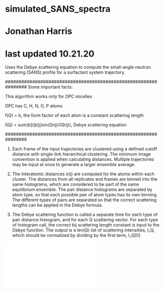 # simulated_SANS_spectra 
# Jonathan Harris
# last updated 10.21.20

 Uses the Debye scattering equation to compute the small-angle neutron scattering (SANS) profile for a surfactant system trajectory. 
 
 ################################################################
 Some important facts:                                        
                                                              
 This algorithm works only for DPC micelles                   
                                                              
 DPC has C, H, N, O, P atoms                                  
                                                              
 f(Q) = b, the form factor of each atom is a constant scattering length                  
                                                              
 I(Q) = sum(b[i]*b[j]*sin(Q*rij)/(Q*rij)), Debye scattering equation          
 
 ################################################################
                              
 1. Each frame of the input trajectories are clustered using a defined cutoff distance with single-link hierarchical clustering. The minimum image convention is applied when calculating distances. Multiple trajectories may be input at once to generate a larger ensemble average. 
 
 2. The interatomic distances (rij) are computed for the atoms within each cluster. The distances from all replicates and frames are binned into the same histograms, which are considered to be part of the same equilibrium ensemble. The pair distance histograms are separated by atom type, so that each possible pair of atom types has its own binning. The different types of pairs are separated so that the correct scattering lengths can be applied in the Debye formula. 

3. The Debye scattering function is called a separate time for each type of pair distance histogram, and for each Q scattering vector. For each type of histogram call, the correct bij scattering length constant is input to the Debye function. The output is a len(Q) list of scattering intensities, I_Q, which should be normalized by dividing by the first term, I_Q[0]

![Graphic Summary](./debye_graphic.pdf)



 